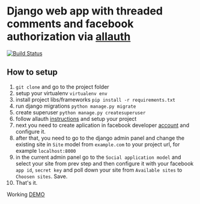 # Django web app with threaded comments and facebook authorization via [allauth](https://github.com/pennersr/django-allauth)


[![Build Status](https://travis-ci.org/tdmitriy/django_comments.svg?branch=master)](https://travis-ci.org/tdmitriy/django_comments)

## How to setup
1. `git clone` and go to the project folder
2. setup your virtualenv `virtualenv env`
3. install project libs/frameworks `pip install -r requirements.txt`
4. run django migrations `python manage.py migrate`
5. create superuser `python manage.py createsuperuser`
6. follow allauth [instructions](https://django-allauth.readthedocs.io/en/latest/installation.html) and setup your project
7. next you need to create aplication in facebook developer [account](https://developers.facebook.com/) and configure it.
8. after that, you need to go to the django admin panel and change the existing site in `Site` model from `example.com` to your project url, for example `localhost:8000`
9. in the current admin panel go to the `Social application model` and select your site from prev step and then configure it with your facebook `app id`, `secret key` and poll down your site from `Available sites` to `Choosen sites`. Save.
10. That's it.


Working [DEMO](http://haswell.pythonanywhere.com/)
